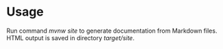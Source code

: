# Usage

Run command *mvnw site* to generate documentation from Markdown files. HTML output is saved in directory *target/site*.